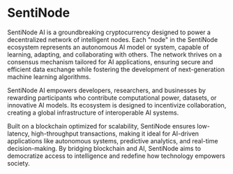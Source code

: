 # SentiNode
SentiNode AI is a groundbreaking cryptocurrency designed to power a decentralized network of intelligent nodes. Each "node" in the SentiNode ecosystem represents an autonomous AI model or system, capable of learning, adapting, and collaborating with others. The network thrives on a consensus mechanism tailored for AI applications, ensuring secure and efficient data exchange while fostering the development of next-generation machine learning algorithms. 

SentiNode AI empowers developers, researchers, and businesses by rewarding participants who contribute computational power, datasets, or innovative AI models. Its ecosystem is designed to incentivize collaboration, creating a global infrastructure of interoperable AI systems.

Built on a blockchain optimized for scalability, SentiNode ensures low-latency, high-throughput transactions, making it ideal for AI-driven applications like autonomous systems, predictive analytics, and real-time decision-making. By bridging blockchain and AI, SentiNode aims to democratize access to intelligence and redefine how technology empowers society.
